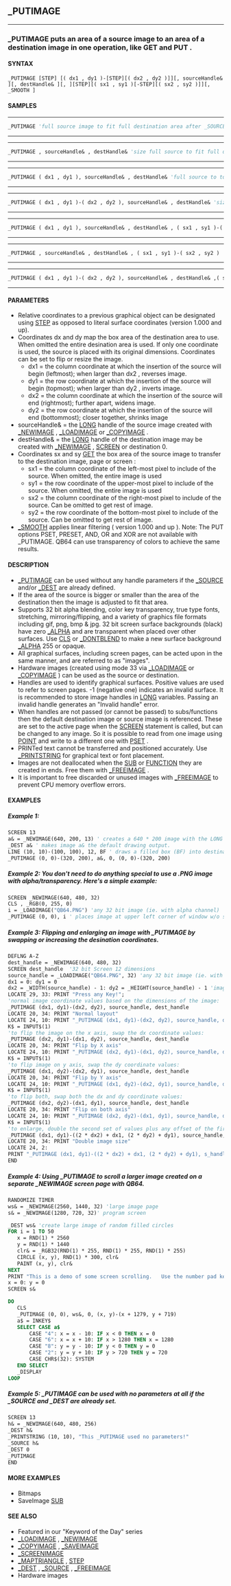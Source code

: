 ## _PUTIMAGE
---

### _PUTIMAGE puts an area of a source image to an area of a destination image in one operation, like GET and PUT .

#### SYNTAX

`_PUTIMAGE [STEP] [( dx1 , dy1 )-[STEP][( dx2 , dy2 )]][, sourceHandle& ][, destHandle& ][, ][STEP][( sx1 , sy1 )[-STEP][( sx2 , sy2 )]][, _SMOOTH ]`
  
#### SAMPLES
  
  
---
```vb
_PUTIMAGE 'full source image to fit full destination area after _SOURCE and _DEST are set
```
---
  
  
  
  
---
```vb
_PUTIMAGE , sourceHandle& , destHandle& 'size full source to fit full destination area
```
---
  
  
  
  
---
```vb
_PUTIMAGE ( dx1 , dy1 ), sourceHandle& , destHandle& 'full source to top-left corner destination position
```
---
  
  
  
  
---
```vb
_PUTIMAGE ( dx1 , dy1 )-( dx2 , dy2 ), sourceHandle& , destHandle& 'size full source to destination coordinate area
```
---
  
  
  
  
---
```vb
_PUTIMAGE ( dx1 , dy1 ), sourceHandle& , destHandle& , ( sx1 , sy1 )-( sx2 , sy2 ) 'portion of source to the top-left corner of the destination page
```
---
  
  
  
  
---
```vb
_PUTIMAGE , sourceHandle& , destHandle& , ( sx1 , sy1 )-( sx2 , sy2 ) 'portion of source to full destination area
```
---
  
  
  
  
---
```vb
_PUTIMAGE ( dx1 , dy1 )-( dx2 , dy2 ), sourceHandle& , destHandle& ,( sx1 , sy1 ) 'right side of source from top-left corner to destination
```
---
  
  

#### PARAMETERS
* Relative coordinates to a previous graphical object can be designated using [STEP](./STEP.md) as opposed to literal surface coordinates (version 1.000 and up).
* Coordinates dx and dy map the box area of the destination area to use. When omitted the entire desination area is used. If only one coordinate is used, the source is placed with its original dimensions. Coordinates can be set to flip or resize the image.
	* dx1 = the column coordinate at which the insertion of the source will begin (leftmost); when larger than dx2 , reverses image.
	* dy1 = the row coordinate at which the insertion of the source will begin (topmost); when larger than dy2 , inverts image.
	* dx2 = the column coordinate at which the insertion of the source will end (rightmost); further apart, widens image.
	* dy2 = the row coordinate at which the insertion of the source will end (bottommost); closer together, shrinks image
* sourceHandle& = the [LONG](./LONG.md) handle of the source image created with [_NEWIMAGE](./_NEWIMAGE.md) , [_LOADIMAGE](./_LOADIMAGE.md) or [_COPYIMAGE](./_COPYIMAGE.md) .
* destHandle& = the [LONG](./LONG.md) handle of the destination image may be created with [_NEWIMAGE](./_NEWIMAGE.md) , [SCREEN](./SCREEN.md) or destination 0.
* Coordinates sx and sy [GET](./GET.md) the box area of the source image to transfer to the destination image, page or screen :
	* sx1 = the column coordinate of the left-most pixel to include of the source. When omitted, the entire image is used
	* sy1 = the row coordinate of the upper-most pixel to include of the source. When omitted, the entire image is used
	* sx2 = the column coordinate of the right-most pixel to include of the source. Can be omitted to get rest of image.
	* sy2 = the row coordinate of the bottom-most pixel to include of the source. Can be omitted to get rest of image.
* [_SMOOTH](./_SMOOTH.md) applies linear filtering ( version 1.000 and up ).
Note: The PUT options PSET, PRESET, AND, OR and XOR are not available with _PUTIMAGE. QB64 can use transparency of colors to achieve the same results.


#### DESCRIPTION
* [_PUTIMAGE](./_PUTIMAGE.md) can be used without any handle parameters if the [_SOURCE](./_SOURCE.md) and/or [_DEST](./_DEST.md) are already defined.
* If the area of the source is bigger or smaller than the area of the destination then the image is adjusted to fit that area.
* Supports 32 bit alpha blending, color key transparency, true type fonts, stretching, mirroring/flipping, and a variety of graphics file formats including gif, png, bmp & jpg. 32 bit screen surface backgrounds (black) have zero [_ALPHA](./_ALPHA.md) and are transparent when placed over other surfaces. Use [CLS](./CLS.md) or [_DONTBLEND](./_DONTBLEND.md) to make a new surface background [_ALPHA](./_ALPHA.md) 255 or opaque.
* All graphical surfaces, including screen pages, can be acted upon in the same manner, and are referred to as "images".
* Hardware images (created using mode 33 via [_LOADIMAGE](./_LOADIMAGE.md) or [_COPYIMAGE](./_COPYIMAGE.md) ) can be used as the source or destination.
* Handles are used to identify graphical surfaces. Positive values are used to refer to screen pages. -1 (negative one) indicates an invalid surface. It is recommended to store image handles in [LONG](./LONG.md) variables. Passing an invalid handle generates an "Invalid handle" error.
* When handles are not passed (or cannot be passed) to subs/functions then the default destination image or source image is referenced. These are set to the active page when the [SCREEN](./SCREEN.md) statement is called, but can be changed to any image. So it is possible to read from one image using [POINT](./POINT.md) and write to a different one with [PSET](./PSET.md) .
* PRINTed text cannot be transferred and positioned accurately. Use [_PRINTSTRING](./_PRINTSTRING.md) for graphical text or font placement.
* Images are not deallocated when the [SUB](./SUB.md) or [FUNCTION](./FUNCTION.md) they are created in ends. Free them with [_FREEIMAGE](./_FREEIMAGE.md) .
* It is important to free discarded or unused images with [_FREEIMAGE](./_FREEIMAGE.md) to prevent CPU memory overflow errors.


#### EXAMPLES
##### Example 1:
```vb
SCREEN 13
a& = _NEWIMAGE(640, 200, 13) ' creates a 640 * 200 image with the LONG handle a&
_DEST a& ' makes image a& the default drawing output.
LINE (10, 10)-(100, 100), 12, BF ' draws a filled box (BF) into destination
_PUTIMAGE (0, 0)-(320, 200), a&, 0, (0, 0)-(320, 200)
```
  
##### Example 2: You don't need to do anything special to use a .PNG image with alpha/transparency. Here's a simple example:
```vb
SCREEN _NEWIMAGE(640, 480, 32)
CLS , _RGB(0, 255, 0)
i = _LOADIMAGE("QB64.PNG") 'any 32 bit image (ie. with alpha channel)
_PUTIMAGE (0, 0), i ' places image at upper left corner of window w/o stretching it
```
  
##### Example 3: Flipping and enlarging an image with _PUTIMAGE by swapping or increasing the desination coordinates.
```vb
DEFLNG A-Z
dest_handle = _NEWIMAGE(640, 480, 32)
SCREEN dest_handle  '32 bit Screen 12 dimensions
source_handle = _LOADIMAGE("QB64.PNG", 32) 'any 32 bit image (ie. with alpha channel)
dx1 = 0: dy1 = 0
dx2 = _WIDTH(source_handle) - 1: dy2 = _HEIGHT(source_handle) - 1 'image dimensions - 1
LOCATE 29, 33: PRINT "Press any Key!";
'normal image coordinate values based on the dimensions of the image:
_PUTIMAGE (dx1, dy1)-(dx2, dy2), source_handle, dest_handle
LOCATE 20, 34: PRINT "Normal layout"
LOCATE 24, 10: PRINT "_PUTIMAGE (dx1, dy1)-(dx2, dy2), source_handle, dest_handle"
K$ = INPUT$(1)
'to flip the image on the x axis, swap the dx coordinate values:
_PUTIMAGE (dx2, dy1)-(dx1, dy2), source_handle, dest_handle
LOCATE 20, 34: PRINT "Flip by X axis"
LOCATE 24, 10: PRINT "_PUTIMAGE (dx2, dy1)-(dx1, dy2), source_handle, dest_handle"
K$ = INPUT$(1)
'to flip image on y axis, swap the dy coordinate values:
_PUTIMAGE (dx1, dy2)-(dx2, dy1), source_handle, dest_handle
LOCATE 20, 34: PRINT "Flip by Y axis"
LOCATE 24, 10: PRINT "_PUTIMAGE (dx1, dy2)-(dx2, dy1), source_handle, dest_handle "
K$ = INPUT$(1)
'to flip both, swap both the dx and dy coordinate values:
_PUTIMAGE (dx2, dy2)-(dx1, dy1), source_handle, dest_handle
LOCATE 20, 34: PRINT "Flip on both axis"
LOCATE 24, 10: PRINT "_PUTIMAGE (dx2, dy2)-(dx1, dy1), source_handle, dest_handle"
K$ = INPUT$(1)
'to enlarge, double the second set of values plus any offset of the first coordinates:
_PUTIMAGE (dx1, dy1)-((2 * dx2) + dx1, (2 * dy2) + dy1), source_handle, dest_handle
LOCATE 20, 34: PRINT "Double image size"
LOCATE 24, 2:
PRINT "_PUTIMAGE (dx1, dy1)-((2 * dx2) + dx1, (2 * dy2) + dy1), s_handle, d_handle
END
```
  
##### Example 4: Using _PUTIMAGE to scroll a larger image created on a separate _NEWIMAGE screen page with QB64.
```vb
RANDOMIZE TIMER
ws& = _NEWIMAGE(2560, 1440, 32) 'large image page
s& = _NEWIMAGE(1280, 720, 32)' program screen

_DEST ws& 'create large image of random filled circles
FOR i = 1 TO 50
   x = RND(1) * 2560
   y = RND(1) * 1440
   clr& = _RGB32(RND(1) * 255, RND(1) * 255, RND(1) * 255)
   CIRCLE (x, y), RND(1) * 300, clr&
   PAINT (x, y), clr&
NEXT
PRINT "This is a demo of some screen scrolling.   Use the number pad keys to scroll.  4 goes left, 6 goes right.  8 up, 2 down. ESC key will close this program."
x = 0: y = 0
SCREEN s&

DO
   CLS
   _PUTIMAGE (0, 0), ws&, 0, (x, y)-(x + 1279, y + 719)
   a$ = INKEY$
   SELECT CASE a$
       CASE "4": x = x - 10: IF x < 0 THEN x = 0
       CASE "6": x = x + 10: IF x > 1280 THEN x = 1280
       CASE "8": y = y - 10: IF y < 0 THEN y = 0
       CASE "2": y = y + 10: IF y > 720 THEN y = 720
       CASE CHR$(32): SYSTEM
   END SELECT
   _DISPLAY
LOOP
```
  
##### Example 5: _PUTIMAGE can be used with no parameters at all if the _SOURCE and _DEST are already set.
```vb
SCREEN 13
h& = _NEWIMAGE(640, 480, 256)
_DEST h&
_PRINTSTRING (10, 10), "This _PUTIMAGE used no parameters!"
_SOURCE h&
_DEST 0
_PUTIMAGE
END
```
  


#### MORE EXAMPLES
* Bitmaps
* SaveImage [SUB](./SUB.md)


#### SEE ALSO
* Featured in our "Keyword of the Day" series
* [_LOADIMAGE](./_LOADIMAGE.md) , [_NEWIMAGE](./_NEWIMAGE.md)
* [_COPYIMAGE](./_COPYIMAGE.md) , [_SAVEIMAGE](./_SAVEIMAGE.md)
* [_SCREENIMAGE](./_SCREENIMAGE.md)
* [_MAPTRIANGLE](./_MAPTRIANGLE.md) , [STEP](./STEP.md)
* [_DEST](./_DEST.md) , [_SOURCE](./_SOURCE.md) , [_FREEIMAGE](./_FREEIMAGE.md)
* Hardware images

